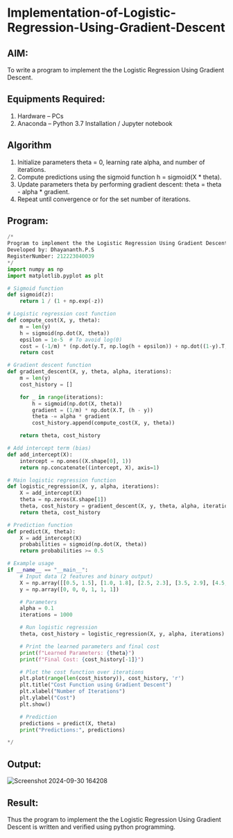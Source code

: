 # Implementation-of-Logistic-Regression-Using-Gradient-Descent

## AIM:
To write a program to implement the the Logistic Regression Using Gradient Descent.

## Equipments Required:
1. Hardware – PCs
2. Anaconda – Python 3.7 Installation / Jupyter notebook

## Algorithm
1. Initialize parameters theta = 0, learning rate alpha, and number of iterations. 
2. Compute predictions using the sigmoid function h = sigmoid(X * theta). 
3. Update parameters theta by performing gradient descent: theta = theta - alpha * gradient. 
4. Repeat until convergence or for the set number of iterations. 

## Program:
```py
/*
Program to implement the the Logistic Regression Using Gradient Descent.
Developed by: Dhayananth.P.S
RegisterNumber: 212223040039
*/
import numpy as np
import matplotlib.pyplot as plt

# Sigmoid function
def sigmoid(z):
    return 1 / (1 + np.exp(-z))

# Logistic regression cost function
def compute_cost(X, y, theta):
    m = len(y)
    h = sigmoid(np.dot(X, theta))
    epsilon = 1e-5  # To avoid log(0)
    cost = (-1/m) * (np.dot(y.T, np.log(h + epsilon)) + np.dot((1-y).T, np.log(1-h + epsilon)))
    return cost

# Gradient descent function
def gradient_descent(X, y, theta, alpha, iterations):
    m = len(y)
    cost_history = []

    for _ in range(iterations):
        h = sigmoid(np.dot(X, theta))
        gradient = (1/m) * np.dot(X.T, (h - y))
        theta -= alpha * gradient
        cost_history.append(compute_cost(X, y, theta))

    return theta, cost_history

# Add intercept term (bias)
def add_intercept(X):
    intercept = np.ones((X.shape[0], 1))
    return np.concatenate((intercept, X), axis=1)

# Main logistic regression function
def logistic_regression(X, y, alpha, iterations):
    X = add_intercept(X)
    theta = np.zeros(X.shape[1])
    theta, cost_history = gradient_descent(X, y, theta, alpha, iterations)
    return theta, cost_history

# Prediction function
def predict(X, theta):
    X = add_intercept(X)
    probabilities = sigmoid(np.dot(X, theta))
    return probabilities >= 0.5

# Example usage 
if __name__ == "__main__":
    # Input data (2 features and binary output)
    X = np.array([[0.5, 1.5], [1.0, 1.8], [2.5, 2.3], [3.5, 2.9], [4.5, 3.8], [5.0, 4.5]])
    y = np.array([0, 0, 0, 1, 1, 1])

    # Parameters
    alpha = 0.1
    iterations = 1000

    # Run logistic regression
    theta, cost_history = logistic_regression(X, y, alpha, iterations)

    # Print the learned parameters and final cost
    print(f"Learned Parameters: {theta}")
    print(f"Final Cost: {cost_history[-1]}")

    # Plot the cost function over iterations
    plt.plot(range(len(cost_history)), cost_history, 'r')
    plt.title("Cost Function using Gradient Descent")
    plt.xlabel("Number of Iterations")
    plt.ylabel("Cost")
    plt.show()

    # Prediction
    predictions = predict(X, theta)
    print("Predictions:", predictions)

*/
```

## Output:
![Screenshot 2024-09-30 164208](https://github.com/user-attachments/assets/3adbc891-126f-4979-b12c-1e4ceb624571)



## Result:
Thus the program to implement the the Logistic Regression Using Gradient Descent is written and verified using python programming.

